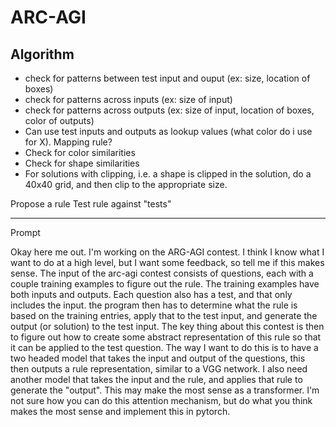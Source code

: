 # ARC-AGI

## Algorithm

* check for patterns between test input and ouput (ex: size, location of boxes)
* check for patterns across inputs (ex: size of input)
* check for patterns across outputs (ex: size of input, location of boxes, color of outputs)
* Can use test inputs and outputs as lookup values (what color do i use for X). Mapping rule?
* Check for color similarities
* Check for shape similarities
* For solutions with clipping, i.e. a shape is clipped in the solution, do a 40x40 grid, and then clip to the appropriate size.

Propose a rule
Test rule against "tests"


-----
Prompt

Okay here me out.  I'm working on the ARG-AGI contest. I think I know what I want to do at a high level, but I want some feedback, so tell me if this makes sense.
The input of the arc-agi contest consists of questions, each with a couple training examples to figure out the rule.  The training examples have both inputs and outputs.  Each question also has a test, and that only includes the input.  the program then has to determine what the rule is based on the training entries, apply that to the test input, and generate the output (or solution) to the test input.
The key thing about this contest is then to figure out how to create some abstract representation of this rule so that it can be applied to the test question. The way I want to do this is to have a two headed model that takes the input and output of the questions, this then outputs a rule representation, similar to a VGG network. I also need another model that takes the input and the rule, and applies that rule to generate the "output".  This may make the most sense as a transformer.  I'm not sure how you can do this attention mechanism, but do what you think makes the most sense and implement this in pytorch.